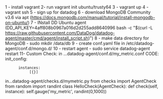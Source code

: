 1 - install vagrant
2- run  vagrant init ubuntu/trusty64
3 - vagrant up
4 - vagrant ssh
5 - sign up for datadog
6 - download MongoDB Community v3.6 via apt (https://docs.mongodb.com/manual/tutorial/install-mongodb-on-ubuntu/)
7 - INstall DD Ubuntu agent (DD_API_KEY=4aff808b0967a016d2d255add8640996 bash -c "$(curl -L https://raw.githubusercontent.com/DataDog/datadog-agent/master/cmd/agent/install_script.sh)")
8 - make data directory for MongoDB - sudo mkdir /data/db
9 - create conf.yaml file in /etc/datadog-agent/conf.d/mongo.d/
10 - restart agent - sudo service datadog-agent restart
11- Custom Check:
	in ...datadog-agent/conf.d/my_metric.conf
  CODE:   init_config:

          instances:
               [{}]
  in...datadog-agent/checks.d/mymetric.py
        from checks import AgentCheck
        from random import randint
        class HelloCheck(AgentCheck):
           def check(self, instance):
           self.gauge('my_metric', randint(0,1000))
  
